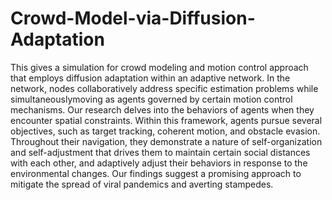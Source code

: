 # Crowd-Model-via-Diffusion-Adaptation

 This gives a simulation for crowd modeling and motion control approach that employs diffusion adaptation within an adaptive network. In the network, nodes collaboratively address specific estimation problems while simultaneouslymoving as agents governed by certain motion control mechanisms. Our research delves into the behaviors of agents when they encounter spatial constraints. Within this framework, agents pursue several objectives, such as target tracking, coherent motion, and obstacle evasion. Throughout their navigation, they demonstrate a nature of self-organization and self-adjustment that drives them to maintain certain social distances with each other, and adaptively adjust their behaviors in response to the environmental changes. Our findings suggest a promising approach to mitigate the spread of viral pandemics and averting stampedes.
